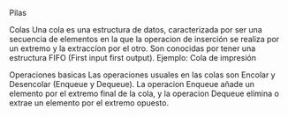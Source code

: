 
Pilas


Colas
Una cola es una estructura de datos, caracterizada por ser una secuencia de elementos en la que la operacion de inserción se realiza por un extremo y la extraccíon por el otro. Son conocidas por tener una estructura FIFO (First input first output).
Ejemplo:
Cola de impresión

Operaciones basicas
Las operaciones usuales en las colas son Encolar y Desencolar (Enqueue y Dequeue).
La operacion Enqueue añade un elemento por el extremo final de la cola, y la operacion Dequeue elimina o extrae un elemento por el extremo opuesto.

